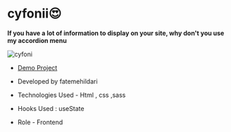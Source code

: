 # cyfonii😍

**If you have a lot of information to display on your site, why don't you use my accordion menu**

![cyfoni](https://github.com/Fatemeh-ildari/cyfonii/assets/135963254/89ad0b7c-19d9-455d-8298-1cc1b19a41c7)

- [Demo Project](https://fatemeh-ildari.github.io/cyfonii/)

- Developed by fatemehildari



- Technologies Used - Html , css ,sass

- Hooks Used : useState 

- Role - Frontend


